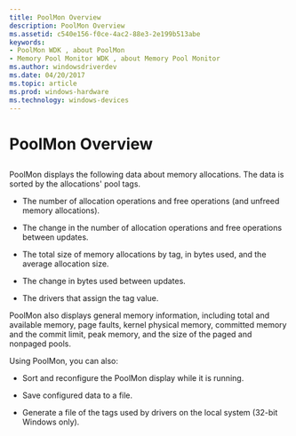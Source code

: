 ```yaml
---
title: PoolMon Overview
description: PoolMon Overview
ms.assetid: c540e156-f0ce-4ac2-88e3-2e199b513abe
keywords:
- PoolMon WDK , about PoolMon
- Memory Pool Monitor WDK , about Memory Pool Monitor
ms.author: windowsdriverdev
ms.date: 04/20/2017
ms.topic: article
ms.prod: windows-hardware
ms.technology: windows-devices
---
```


# PoolMon Overview


## <span id="ddk_poolmon_overview_tools"></span><span id="DDK_POOLMON_OVERVIEW_TOOLS"></span>


PoolMon displays the following data about memory allocations. The data is sorted by the allocations' pool tags.

-   The number of allocation operations and free operations (and unfreed memory allocations).

-   The change in the number of allocation operations and free operations between updates.

-   The total size of memory allocations by tag, in bytes used, and the average allocation size.

-   The change in bytes used between updates.

-   The drivers that assign the tag value.

PoolMon also displays general memory information, including total and available memory, page faults, kernel physical memory, committed memory and the commit limit, peak memory, and the size of the paged and nonpaged pools.

Using PoolMon, you can also:

-   Sort and reconfigure the PoolMon display while it is running.

-   Save configured data to a file.

-   Generate a file of the tags used by drivers on the local system (32-bit Windows only).

 

 





